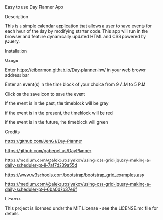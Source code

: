 Easy to use Day Planner App

Description

This is a simple calendar application that allows a user to save events for each hour of the day by modifying starter code. This app will run in the browser and feature dynamically updated HTML and CSS powered by jQuery.

Installation

Usage

Enter https://eibonmon.github.io/Day-planner-hw/ in your web brower address bar

Enter an event(s) in the time block of your choice from 9 A.M to 5 P.M 

Click on the save icon to save the event

If the event is in the past, the timeblock will be gray

if the event is in the present, the timeblock will be red

if the event is in the future, the timeblock will green

Credits

https://github.com/JenG1/Day-Planner

https://github.com/gabepettus/DayPlanner

https://medium.com/@aleks.roslyakov/using-css-grid-jquery-making-a-daily-scheduler-pt-ii-7af7d239a55d

https://www.w3schools.com/bootstrap/bootstrap_grid_examples.asp

https://medium.com/@aleks.roslyakov/using-css-grid-jquery-making-a-daily-scheduler-pt-i-6ba0d2b37e6f

License 

This project is licensed under the MIT License - see the LICENSE.md file for details
